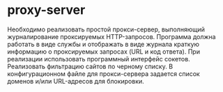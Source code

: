 # proxy-server
Необходимо реализовать простой прокси-сервер, выполняющий журналирование проксируемых HTTP-запросов. Программа должна работать в виде службы и отображать в виде журнала краткую информацию о проксируемых запросах (URL и код ответа). При реализации использовать программный интерфейс сокетов.
Реализовать фильтрацию сайтов по черному списку. В конфигурационном файле для прокси-сервера задается список доменов и/или URL-адресов для блокировки.
